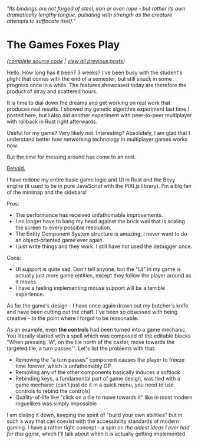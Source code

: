 *"Its bindings are not forged of steel, iron or even rope - but rather its own dramatically lengthy tongue, pulsating with strength as the creature attempts to suffocate itself."*

# The Games Foxes Play
*([complete source code](https://github.com/Oneirical/rust_tgfp) | [view all previous posts](https://github.com/Oneirical/The-Games-Foxes-Play/tree/main/design/Development%20Logs))*

Hello. How long has it been? 3 weeks? I've been busy with the student's plight that comes with the end of a semester, but still snuck in some progress once in a while. The features showcased today are therefore the product of stray and scattered hours.

It is time to dial down the dreams and get working on real work that produces real results. I showed my genetic algorithm experiment last time I posted here, but I also did another experiment with peer-to-peer multiplayer with rollback in Rust right afterwards. 

Useful for my game? Very likely not. Interesting? Absolutely, I am glad that I understand better how networking technology in multiplayer games works now. 

But the time for messing around has come to an end.

[Behold.](https://yewtu.be/embed/Pbc5QyDZJ7Y?)

I have redone my entire basic game logic and UI in Rust and the Bevy engine (it used to be in pure JavaScript with the PIXI.js library). I'm a big fan of the minimap and the sidebars!

Pros:

* The performance has received unfathomable improvements.
* I no longer have to bang my head against the brick wall that is scaling the screen to every possible resolution.
* The Entity Component System structure is amazing, I never want to do an object-oriented game ever again.
* I just write things and they work. I still have not used the debugger once.

Cons:

* UI support is quite sad. Don't tell anyone, but the "UI" in my game is actually just more game entities, except they follow the player around as it moves.
* I have a feeling implementing mouse support will be a terrible experience.

As for the game's design - I have once again drawn out my butcher's knife and have been cutting out the chaff. I've been so obsessed with being creative - to the point where I forgot to be reasonable.

As an example, even **the controls** had been turned into a game mechanic. You literally started with a spell which was composed of the editable blocks "When pressing 'W', on the tile north of the caster, move towards the targeted tile, a turn passes'". Let's list the problems with that:

* Removing the "a turn passes" component causes the player to freeze time forever, which is unfathomably OP
* Removing any of the other components basically induces a softlock
* Rebinding keys, a fundamental part of game design, was tied with a game mechanic (can't just do it in a quick menu, you need to use controls to rebind the controls)
* Quality-of-life like "click on a tile to move towards it" like in most modern roguelikes was simply impossible

I am dialing it down, keeping the spirit of "build your own abilities" but in such a way that can coexist with the accessibility standards of modern gaming. I have a rather tight concept - a spin on *the oldest ideas I ever had for this game*, which I'll talk about when it is actually getting implemented.